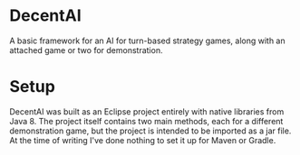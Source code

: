 # DecentAI
A basic framework for an AI for turn-based strategy games, along with an attached game or two for demonstration.

# Setup
DecentAI was built as an Eclipse project entirely with native libraries from Java 8. The project itself contains two main methods, each for a different demonstration game, but the project is intended to be imported as a jar file. At the time of writing I've done nothing to set it up for Maven or Gradle.
